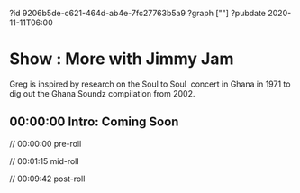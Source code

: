 ?id 9206b5de-c621-464d-ab4e-7fc27763b5a9
?graph [""]
?pubdate 2020-11-11T06:00

# Show : More with Jimmy Jam

Greg is inspired by research on the Soul to Soul  concert in Ghana in 1971 to dig out the Ghana Soundz compilation from 2002.

## 00:00:00 Intro: Coming Soon

// 00:00:00 pre-roll

// 00:01:15 mid-roll

// 00:09:42 post-roll
